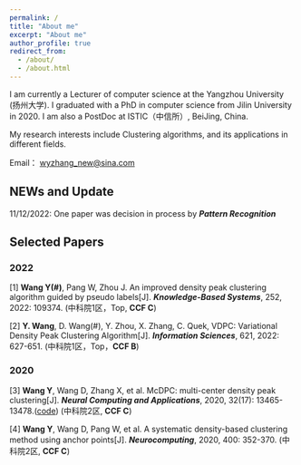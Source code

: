```yaml
---
permalink: /
title: "About me"
excerpt: "About me"
author_profile: true
redirect_from: 
  - /about/
  - /about.html
---
```


I am currently a Lecturer of computer science at the Yangzhou University (扬州大学). I graduated with a PhD in computer science from Jilin University in  2020. I am also a PostDoc at ISTIC（中信所）, BeiJing, China.   

My research interests include Clustering algorithms, and its applications in different fields.  

Email： wyzhang_new@sina.com
## NEWs and Update
11/12/2022: One paper was decision in process by ***Pattern Recognition***


## Selected Papers
### 2022
[1] **Wang Y(#)**, Pang W, Zhou J. An improved density peak clustering algorithm guided by pseudo labels[J]. ***Knowledge-Based Systems***, 252, 2022: 109374. (中科院1区，Top, **CCF C**)  
  
[2] **Y. Wang**, D. Wang(#), Y. Zhou, X. Zhang, C. Quek, VDPC: Variational Density Peak Clustering Algorithm[J]. ***Information Sciences***, 621, 2022: 627-651. (中科院1区，Top，**CCF B**)  
### 2020

[3] **Wang Y**, Wang D, Zhang X, et al. McDPC: multi-center density peak clustering[J]. ***Neural Computing and Applications***, 2020, 32(17): 13465-13478.([code](https://github.com/mlyizhang/Multi-center-DPC)) (中科院2区, **CCF C**)

[4] **Wang Y**, Wang D, Pang W, et al. A systematic density-based clustering method using anchor points[J]. ***Neurocomputing***, 2020, 400: 352-370. (中科院2区, **CCF C**)
